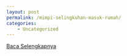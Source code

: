 ```yaml
---
layout: post
permalink: /mimpi-selingkuhan-masuk-rumah/
categories:
    - Uncategorized
---
```


[Baca Selengkapnya](/07)